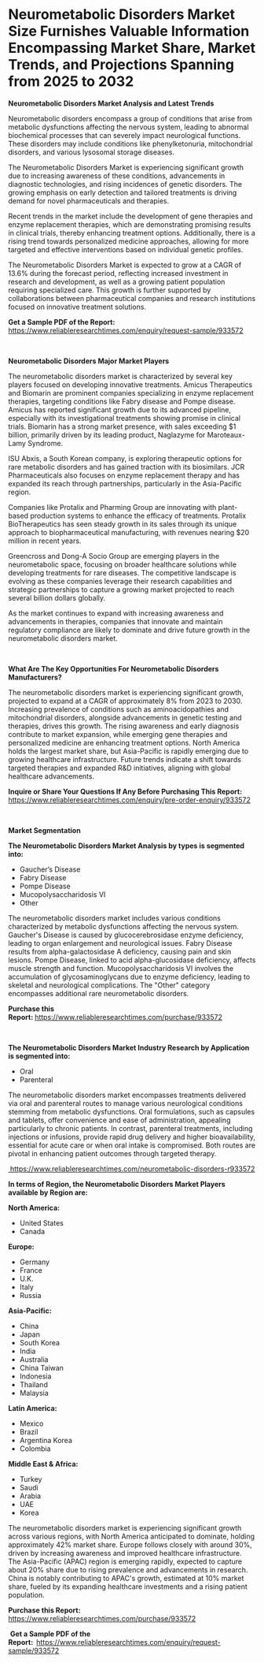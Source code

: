 <p><h1>Neurometabolic Disorders Market Size Furnishes Valuable Information Encompassing Market Share, Market Trends, and Projections Spanning from 2025 to 2032</h1></p><p><strong>Neurometabolic Disorders Market Analysis and Latest Trends</strong></p>
<p><p>Neurometabolic disorders encompass a group of conditions that arise from metabolic dysfunctions affecting the nervous system, leading to abnormal biochemical processes that can severely impact neurological functions. These disorders may include conditions like phenylketonuria, mitochondrial disorders, and various lysosomal storage diseases. </p><p>The Neurometabolic Disorders Market is experiencing significant growth due to increasing awareness of these conditions, advancements in diagnostic technologies, and rising incidences of genetic disorders. The growing emphasis on early detection and tailored treatments is driving demand for novel pharmaceuticals and therapies. </p><p>Recent trends in the market include the development of gene therapies and enzyme replacement therapies, which are demonstrating promising results in clinical trials, thereby enhancing treatment options. Additionally, there is a rising trend towards personalized medicine approaches, allowing for more targeted and effective interventions based on individual genetic profiles. </p><p>The Neurometabolic Disorders Market is expected to grow at a CAGR of 13.6% during the forecast period, reflecting increased investment in research and development, as well as a growing patient population requiring specialized care. This growth is further supported by collaborations between pharmaceutical companies and research institutions focused on innovative treatment solutions.</p></p>
<p><strong>Get a Sample PDF of the Report:&nbsp;</strong> <a href="https://www.reliableresearchtimes.com/enquiry/request-sample/933572?utm_campaign=3045&utm_medium=2&utm_source=Github&utm_content=ia&utm_term=18042025&utm_id=neurometabolic-disorders">https://www.reliableresearchtimes.com/enquiry/request-sample/933572</a></p>
<p>&nbsp;</p>
<p><strong>Neurometabolic Disorders Major Market Players</strong></p>
<p><p>The neurometabolic disorders market is characterized by several key players focused on developing innovative treatments. Amicus Therapeutics and Biomarin are prominent companies specializing in enzyme replacement therapies, targeting conditions like Fabry disease and Pompe disease. Amicus has reported significant growth due to its advanced pipeline, especially with its investigational treatments showing promise in clinical trials. Biomarin has a strong market presence, with sales exceeding $1 billion, primarily driven by its leading product, Naglazyme for Maroteaux-Lamy Syndrome.</p><p>ISU Abxis, a South Korean company, is exploring therapeutic options for rare metabolic disorders and has gained traction with its biosimilars. JCR Pharmaceuticals also focuses on enzyme replacement therapy and has expanded its reach through partnerships, particularly in the Asia-Pacific region. </p><p>Companies like Protalix and Pharming Group are innovating with plant-based production systems to enhance the efficacy of treatments. Protalix BioTherapeutics has seen steady growth in its sales through its unique approach to biopharmaceutical manufacturing, with revenues nearing $20 million in recent years.</p><p>Greencross and Dong-A Socio Group are emerging players in the neurometabolic space, focusing on broader healthcare solutions while developing treatments for rare diseases. The competitive landscape is evolving as these companies leverage their research capabilities and strategic partnerships to capture a growing market projected to reach several billion dollars globally.</p><p>As the market continues to expand with increasing awareness and advancements in therapies, companies that innovate and maintain regulatory compliance are likely to dominate and drive future growth in the neurometabolic disorders market.</p></p>
<p>&nbsp;</p>
<p><strong>What Are The Key Opportunities For Neurometabolic Disorders Manufacturers?</strong></p>
<p><p>The neurometabolic disorders market is experiencing significant growth, projected to expand at a CAGR of approximately 8% from 2023 to 2030. Increasing prevalence of conditions such as aminoacidopathies and mitochondrial disorders, alongside advancements in genetic testing and therapies, drives this growth. The rising awareness and early diagnosis contribute to market expansion, while emerging gene therapies and personalized medicine are enhancing treatment options. North America holds the largest market share, but Asia-Pacific is rapidly emerging due to growing healthcare infrastructure. Future trends indicate a shift towards targeted therapies and expanded R&D initiatives, aligning with global healthcare advancements.</p></p>
<p><strong>Inquire or Share Your Questions If Any Before Purchasing This Report:</strong> <a href="https://www.reliableresearchtimes.com/enquiry/pre-order-enquiry/933572?utm_campaign=3045&utm_medium=2&utm_source=Github&utm_content=ia&utm_term=18042025&utm_id=neurometabolic-disorders">https://www.reliableresearchtimes.com/enquiry/pre-order-enquiry/933572</a></p>
<p>&nbsp;</p>
<p><strong>Market Segmentation</strong></p>
<p><strong>The Neurometabolic Disorders Market Analysis by types is segmented into:</strong></p>
<p><ul><li>Gaucher’s Disease</li><li>Fabry Disease</li><li>Pompe Disease</li><li>Mucopolysaccharidosis VI</li><li>Other</li></ul></p>
<p><p>The neurometabolic disorders market includes various conditions characterized by metabolic dysfunctions affecting the nervous system. Gaucher's Disease is caused by glucocerebrosidase enzyme deficiency, leading to organ enlargement and neurological issues. Fabry Disease results from alpha-galactosidase A deficiency, causing pain and skin lesions. Pompe Disease, linked to acid alpha-glucosidase deficiency, affects muscle strength and function. Mucopolysaccharidosis VI involves the accumulation of glycosaminoglycans due to enzyme deficiency, leading to skeletal and neurological complications. The "Other" category encompasses additional rare neurometabolic disorders.</p></p>
<p><strong>Purchase this Report:&nbsp;</strong><a href="https://www.reliableresearchtimes.com/purchase/933572?utm_campaign=3045&utm_medium=2&utm_source=Github&utm_content=ia&utm_term=18042025&utm_id=neurometabolic-disorders">https://www.reliableresearchtimes.com/purchase/933572</a></p>
<p>&nbsp;</p>
<p><strong>The Neurometabolic Disorders Market Industry Research by Application is segmented into:</strong></p>
<p><ul><li>Oral</li><li>Parenteral</li></ul></p>
<p><p>The neurometabolic disorders market encompasses treatments delivered via oral and parenteral routes to manage various neurological conditions stemming from metabolic dysfunctions. Oral formulations, such as capsules and tablets, offer convenience and ease of administration, appealing particularly to chronic patients. In contrast, parenteral treatments, including injections or infusions, provide rapid drug delivery and higher bioavailability, essential for acute care or when oral intake is compromised. Both routes are pivotal in enhancing patient outcomes through targeted therapy.</p></p>
<p><a href="https://www.reliableresearchtimes.com/neurometabolic-disorders-r933572?utm_campaign=3045&utm_medium=2&utm_source=Github&utm_content=ia&utm_term=18042025&utm_id=neurometabolic-disorders">&nbsp;https://www.reliableresearchtimes.com/neurometabolic-disorders-r933572</a></p>
<p><strong>In terms of Region, the Neurometabolic Disorders Market Players available by Region are:</strong></p>
<p>
    <p> <strong> North America: </strong>
        <ul>
            <li>United States</li>
            <li>Canada</li>
        </ul>
        </p> 
    <p> <strong> Europe: </strong>
        <ul>
            <li>Germany</li>
            <li>France</li>
            <li>U.K.</li>
            <li>Italy</li>
            <li>Russia</li>
        </ul>
        </p> 
    <p> <strong> Asia-Pacific: </strong>
        <ul>
            <li>China</li>
            <li>Japan</li>
            <li>South Korea</li>
            <li>India</li>
            <li>Australia</li>
            <li>China Taiwan</li>
            <li>Indonesia</li>
            <li>Thailand</li>
            <li>Malaysia</li>
        </ul>
        </p> 
    <p> <strong> Latin America: </strong>
        <ul>
            <li>Mexico</li>
            <li>Brazil</li>
            <li>Argentina Korea</li>
            <li>Colombia</li>
        </ul>
        </p> 
    <p> <strong> Middle East & Africa: </strong>
        <ul>
            <li>Turkey</li>
            <li>Saudi</li>
            <li>Arabia</li>
            <li>UAE</li>
            <li>Korea</li>
        </ul>
    </p>
    </p>
<p><p>The neurometabolic disorders market is experiencing significant growth across various regions, with North America anticipated to dominate, holding approximately 42% market share. Europe follows closely with around 30%, driven by increasing awareness and improved healthcare infrastructure. The Asia-Pacific (APAC) region is emerging rapidly, expected to capture about 20% share due to rising prevalence and advancements in research. China is notably contributing to APAC's growth, estimated at 10% market share, fueled by its expanding healthcare investments and a rising patient population.</p></p>
<p><strong>Purchase this Report: </strong><a href="https://www.reliableresearchtimes.com/purchase/933572?utm_campaign=3045&utm_medium=2&utm_source=Github&utm_content=ia&utm_term=18042025&utm_id=neurometabolic-disorders">https://www.reliableresearchtimes.com/purchase/933572</a></p>
<p>&nbsp;<strong>Get a Sample PDF of the Report:&nbsp;&nbsp;</strong><a href="https://www.reliableresearchtimes.com/enquiry/request-sample/933572?utm_campaign=3045&utm_medium=2&utm_source=Github&utm_content=ia&utm_term=18042025&utm_id=neurometabolic-disorders">https://www.reliableresearchtimes.com/enquiry/request-sample/933572</a></p>
<p><strong></strong></p>
<p><p></p><p></p><p></p></p>
